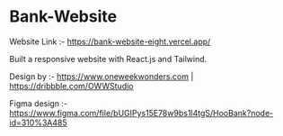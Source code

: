 # Bank-Website
Website Link :- https://bank-website-eight.vercel.app/

Built a responsive website with React.js and Tailwind.

Design by :- https://www.oneweekwonders.com | https://dribbble.com/OWWStudio

Figma design :- https://www.figma.com/file/bUGIPys15E78w9bs1l4tgS/HooBank?node-id=310%3A485
